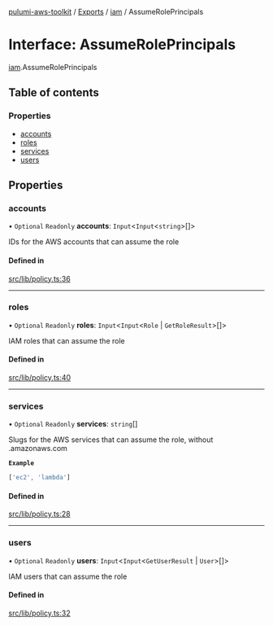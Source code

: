 [pulumi-aws-toolkit](../README.md) / [Exports](../modules.md) / [iam](../modules/iam.md) / AssumeRolePrincipals

# Interface: AssumeRolePrincipals

[iam](../modules/iam.md).AssumeRolePrincipals

## Table of contents

### Properties

- [accounts](iam.AssumeRolePrincipals.md#accounts)
- [roles](iam.AssumeRolePrincipals.md#roles)
- [services](iam.AssumeRolePrincipals.md#services)
- [users](iam.AssumeRolePrincipals.md#users)

## Properties

### accounts

• `Optional` `Readonly` **accounts**: `Input`<`Input`<`string`\>[]\>

IDs for the AWS accounts that can assume the role

#### Defined in

[src/lib/policy.ts:36](https://github.com/iapetos163/pulumi-aws-toolkit/blob/e0762b2/src/lib/policy.ts#L36)

___

### roles

• `Optional` `Readonly` **roles**: `Input`<`Input`<`Role` \| `GetRoleResult`\>[]\>

IAM roles that can assume the role

#### Defined in

[src/lib/policy.ts:40](https://github.com/iapetos163/pulumi-aws-toolkit/blob/e0762b2/src/lib/policy.ts#L40)

___

### services

• `Optional` `Readonly` **services**: `string`[]

Slugs for the AWS services that can assume the role, without .amazonaws.com

**`Example`**

```ts
['ec2', 'lambda']
```

#### Defined in

[src/lib/policy.ts:28](https://github.com/iapetos163/pulumi-aws-toolkit/blob/e0762b2/src/lib/policy.ts#L28)

___

### users

• `Optional` `Readonly` **users**: `Input`<`Input`<`GetUserResult` \| `User`\>[]\>

IAM users that can assume the role

#### Defined in

[src/lib/policy.ts:32](https://github.com/iapetos163/pulumi-aws-toolkit/blob/e0762b2/src/lib/policy.ts#L32)
